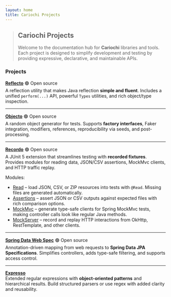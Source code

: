 ```yaml
---
layout: home
title: Cariochi Projects
---
```


> ## Cariochi Projects
> Welcome to the documentation hub for **Cariochi** libraries and tools. Each project is designed to simplify development and testing by providing expressive, declarative, and maintainable APIs.

### Projects

**[Reflecto](/projects/reflecto)** 🟢 Open source  
  A reflection utility that makes Java reflection **simple and fluent**. Includes a unified `perform(...)` API, powerful `Types` utilities, and rich object/type inspection.

---

**[Objecto](/projects/objecto)** 🟢 Open source  
  A random object generator for tests. Supports **factory interfaces**, Faker integration, modifiers, references, reproducibility via seeds, and post-processing.

---

**[Recordo](/projects/recordo)** 🟢 Open source  
  A JUnit 5 extension that streamlines testing with **recorded fixtures**. Provides modules for reading data, JSON/CSV assertions, MockMvc clients, and HTTP traffic replay.
  
  Modules:
  - [Read](/projects/recordo#read-module) – load JSON, CSV, or ZIP resources into tests with `@Read`. Missing files are generated automatically.
  - [Assertions](/projects/recordo#assertions-module) – assert JSON or CSV outputs against expected files with rich comparison options.
  - [MockMvc](/projects/recordo#mockmvc-module) – generate type-safe clients for Spring MockMvc tests, making controller calls look like regular Java methods.
  - [MockServer](/projects/recordo#mockserver-module) – record and replay HTTP interactions from OkHttp, RestTemplate, and other clients.

---

**[Spring Data Web Spec](/projects/spring-data-web-spec)** 🟢 Open source  
  Annotation-driven mapping from web requests to **Spring Data JPA Specifications**. Simplifies controllers, adds type-safe filtering, and supports access control.

---

**[Expresso](/projects/expresso)**  
  Extended regular expressions with **object-oriented patterns** and hierarchical results. Build structured parsers or use regex with added clarity and reusability.

